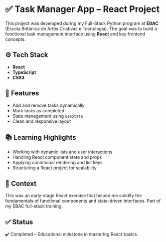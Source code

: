 # ✅ Task Manager App – React Project

This project was developed during my Full-Stack Python program at **EBAC** (Escola Britânica de Artes Criativas e Tecnologia). The goal was to build a functional task management interface using **React** and key frontend concepts.

## ⚙️ Tech Stack

- **React**
- **TypeScript**
- **CSS3**

## 🧩 Features

- Add and remove tasks dynamically
- Mark tasks as completed
- State management using `useState`
- Clean and responsive layout

## 📚 Learning Highlights

- Working with dynamic lists and user interactions
- Handling React component state and props
- Applying conditional rendering and list keys
- Structuring a React project for scalability

## 🎯 Context

This was an early-stage React exercise that helped me solidify the fundamentals of functional components and state-driven interfaces. Part of my EBAC full-stack training.

## ✅ Status

✔️ Completed – Educational milestone in mastering React basics.
